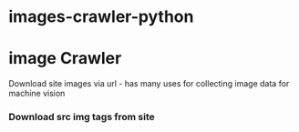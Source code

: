 # images-crawler-python

<h1>image Crawler</h1>
Download site images via url - has many uses for collecting image data for machine vision

<h3>Download src img tags from site</h3>
